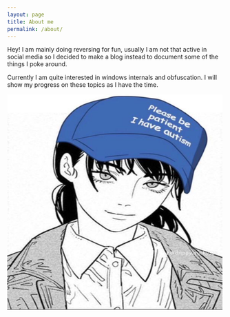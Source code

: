 ```yaml
---
layout: page
title: About me
permalink: /about/
---
```


Hey! I am mainly doing reversing for fun, usually I am not that active in social media so I decided to make a blog instead to document some
of the things I poke around.

Currently I am quite interested in windows internals and obfuscation. I will show my progress on these topics as I have the time. 

<img src="/assets/images/autisticgang.jpg" width="500" height="500" />